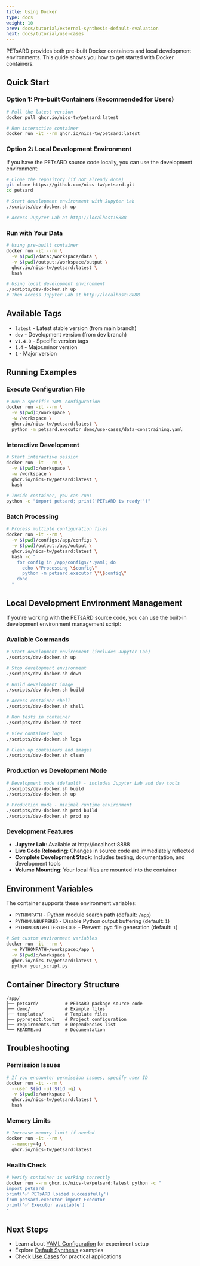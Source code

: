 ```yaml
---
title: Using Docker
type: docs
weight: 10
prev: docs/tutorial/external-synthesis-default-evaluation
next: docs/tutorial/use-cases
---
```


PETsARD provides both pre-built Docker containers and local development environments. This guide shows you how to get started with Docker containers.

## Quick Start

### Option 1: Pre-built Containers (Recommended for Users)

```bash
# Pull the latest version
docker pull ghcr.io/nics-tw/petsard:latest

# Run interactive container
docker run -it --rm ghcr.io/nics-tw/petsard:latest
```

### Option 2: Local Development Environment

If you have the PETsARD source code locally, you can use the development environment:

```bash
# Clone the repository (if not already done)
git clone https://github.com/nics-tw/petsard.git
cd petsard

# Start development environment with Jupyter Lab
./scripts/dev-docker.sh up

# Access Jupyter Lab at http://localhost:8888
```

### Run with Your Data

```bash
# Using pre-built container
docker run -it --rm \
  -v $(pwd)/data:/workspace/data \
  -v $(pwd)/output:/workspace/output \
  ghcr.io/nics-tw/petsard:latest \
  bash

# Using local development environment
./scripts/dev-docker.sh up
# Then access Jupyter Lab at http://localhost:8888
```

## Available Tags

- `latest` - Latest stable version (from main branch)
- `dev` - Development version (from dev branch)  
- `v1.4.0` - Specific version tags
- `1.4` - Major.minor version
- `1` - Major version

## Running Examples

### Execute Configuration File

```bash
# Run a specific YAML configuration
docker run -it --rm \
  -v $(pwd):/workspace \
  -w /workspace \
  ghcr.io/nics-tw/petsard:latest \
  python -m petsard.executor demo/use-cases/data-constraining.yaml
```

### Interactive Development

```bash
# Start interactive session
docker run -it --rm \
  -v $(pwd):/workspace \
  -w /workspace \
  ghcr.io/nics-tw/petsard:latest \
  bash

# Inside container, you can run:
python -c "import petsard; print('PETsARD is ready!')"
```

### Batch Processing

```bash
# Process multiple configuration files
docker run -it --rm \
  -v $(pwd)/configs:/app/configs \
  -v $(pwd)/output:/app/output \
  ghcr.io/nics-tw/petsard:latest \
  bash -c "
    for config in /app/configs/*.yaml; do
      echo \"Processing \$config\"
      python -m petsard.executor \"\$config\"
    done
  "
```

## Local Development Environment Management

If you're working with the PETsARD source code, you can use the built-in development environment management script:

### Available Commands

```bash
# Start development environment (includes Jupyter Lab)
./scripts/dev-docker.sh up

# Stop development environment
./scripts/dev-docker.sh down

# Build development image
./scripts/dev-docker.sh build

# Access container shell
./scripts/dev-docker.sh shell

# Run tests in container
./scripts/dev-docker.sh test

# View container logs
./scripts/dev-docker.sh logs

# Clean up containers and images
./scripts/dev-docker.sh clean
```

### Production vs Development Mode

```bash
# Development mode (default) - includes Jupyter Lab and dev tools
./scripts/dev-docker.sh build
./scripts/dev-docker.sh up

# Production mode - minimal runtime environment
./scripts/dev-docker.sh prod build
./scripts/dev-docker.sh prod up
```

### Development Features

- **Jupyter Lab**: Available at http://localhost:8888
- **Live Code Reloading**: Changes in source code are immediately reflected
- **Complete Development Stack**: Includes testing, documentation, and development tools
- **Volume Mounting**: Your local files are mounted into the container

## Environment Variables

The container supports these environment variables:

- `PYTHONPATH` - Python module search path (default: `/app`)
- `PYTHONUNBUFFERED` - Disable Python output buffering (default: `1`)
- `PYTHONDONTWRITEBYTECODE` - Prevent .pyc file generation (default: `1`)

```bash
# Set custom environment variables
docker run -it --rm \
  -e PYTHONPATH=/workspace:/app \
  -v $(pwd):/workspace \
  ghcr.io/nics-tw/petsard:latest \
  python your_script.py
```

## Container Directory Structure

```
/app/
├── petsard/          # PETsARD package source code
├── demo/             # Example files
├── templates/        # Template files
├── pyproject.toml    # Project configuration
├── requirements.txt  # Dependencies list
└── README.md         # Documentation
```

## Troubleshooting

### Permission Issues

```bash
# If you encounter permission issues, specify user ID
docker run -it --rm \
  --user $(id -u):$(id -g) \
  -v $(pwd):/workspace \
  ghcr.io/nics-tw/petsard:latest \
  bash
```

### Memory Limits

```bash
# Increase memory limit if needed
docker run -it --rm \
  --memory=4g \
  ghcr.io/nics-tw/petsard:latest
```

### Health Check

```bash
# Verify container is working correctly
docker run --rm ghcr.io/nics-tw/petsard:latest python -c "
import petsard
print('✅ PETsARD loaded successfully')
from petsard.executor import Executor
print('✅ Executor available')
"
```

## Next Steps

- Learn about [YAML Configuration](../yaml-config) for experiment setup
- Explore [Default Synthesis](../default-synthesis) examples
- Check [Use Cases](../use-cases) for practical applications